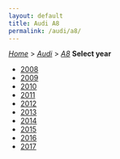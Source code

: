 ```yaml
---
layout: default
title: Audi A8
permalink: /audi/a8/
---
```

[*Home*](/) > [*Audi*](/audi/) > [*A8*](/audi/a8/)
**Select year**
- [2008](/audi/a8/2008/)
- [2009](/audi/a8/2009/)
- [2010](/audi/a8/2010/)
- [2011](/audi/a8/2011/)
- [2012](/audi/a8/2012/)
- [2013](/audi/a8/2013/)
- [2014](/audi/a8/2014/)
- [2015](/audi/a8/2015/)
- [2016](/audi/a8/2016/)
- [2017](/audi/a8/2017/)